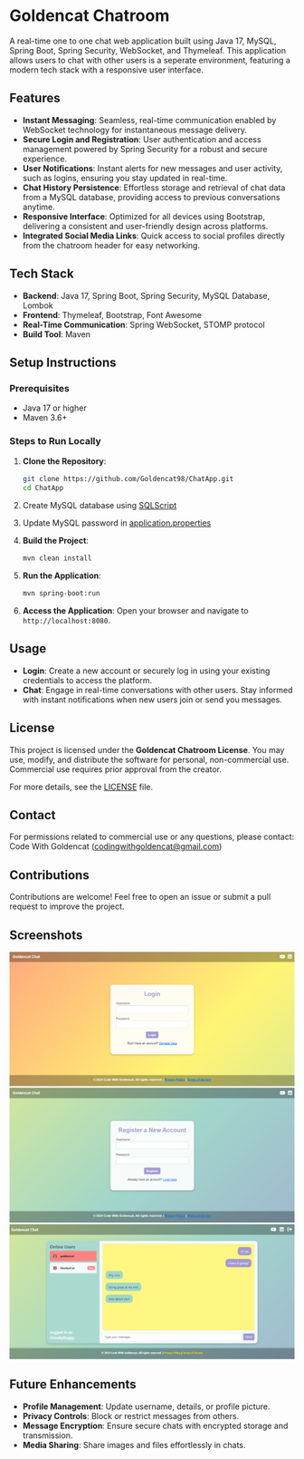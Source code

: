 # Goldencat Chatroom

A real-time one to one chat web application built using Java 17, MySQL, Spring Boot, Spring Security, WebSocket, and Thymeleaf. This application allows users to chat with other users is a seperate environment, featuring a modern tech stack with a responsive user interface.

## Features

- **Instant Messaging**: Seamless, real-time communication enabled by WebSocket technology for instantaneous message delivery.
- **Secure Login and Registration**: User authentication and access management powered by Spring Security for a robust and secure experience.
- **User Notifications**: Instant alerts for new messages and user activity, such as logins, ensuring you stay updated in real-time.
- **Chat History Persistence**: Effortless storage and retrieval of chat data from a MySQL database, providing access to previous conversations anytime.
- **Responsive Interface**: Optimized for all devices using Bootstrap, delivering a consistent and user-friendly design across platforms.
- **Integrated Social Media Links**: Quick access to social profiles directly from the chatroom header for easy networking.

## Tech Stack

- **Backend**: Java 17, Spring Boot, Spring Security, MySQL Database, Lombok
- **Frontend**: Thymeleaf, Bootstrap, Font Awesome
- **Real-Time Communication**: Spring WebSocket, STOMP protocol
- **Build Tool**: Maven

## Setup Instructions

### Prerequisites
- Java 17 or higher
- Maven 3.6+

### Steps to Run Locally

1. **Clone the Repository**:
   ```sh
   git clone https://github.com/Goldencat98/ChatApp.git
   cd ChatApp
   ```
   
2. Create MySQL database using [SQLScript](src/main/resources/static/sql-script/SQLScript.txt)

3. Update MySQL password in [application.properties](src/main/resources/application.properties)

4. **Build the Project**:
   ```sh
   mvn clean install
   ```

5. **Run the Application**:
   ```sh
   mvn spring-boot:run
   ```

6. **Access the Application**:
   Open your browser and navigate to `http://localhost:8080`.

## Usage

- **Login**: Create a new account or securely log in using your existing credentials to access the platform.
- **Chat**: Engage in real-time conversations with other users. Stay informed with instant notifications when new users join or send you messages.

## License

This project is licensed under the **Goldencat Chatroom License**. You may use, modify, and distribute the software for personal, non-commercial use. Commercial use requires prior approval from the creator.

For more details, see the [LICENSE](./License.md) file.

## Contact

For permissions related to commercial use or any questions, please contact: Code With Goldencat (codingwithgoldencat@gmail.com)

## Contributions

Contributions are welcome! Feel free to open an issue or submit a pull request to improve the project.

## Screenshots

![Login Page](src/main/resources/static/screenshots/login_screenshot.png)
![Register Page](src/main/resources/static/screenshots/register_screenshot.png)
![Chat App Page](src/main/resources/static/screenshots/chatapp_screenshot.png)

## Future Enhancements

- **Profile Management**: Update username, details, or profile picture.
- **Privacy Controls**: Block or restrict messages from others.
- **Message Encryption**: Ensure secure chats with encrypted storage and transmission.
- **Media Sharing**: Share images and files effortlessly in chats.  


